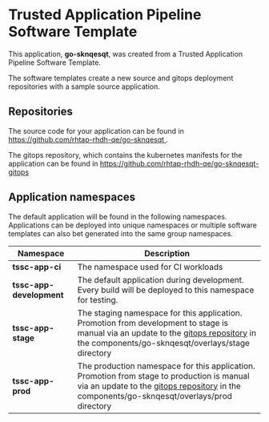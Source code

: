 # Trusted Application Pipeline Software Template

This application, **go-sknqesqt**, was created from a Trusted Application Pipeline Software Template.

The software templates create a new source and gitops deployment repositories with a sample source application. 

## Repositories

The source code for your application can be found in [https://github.com/rhtap-rhdh-qe/go-sknqesqt ](https://github.com/rhtap-rhdh-qe/go-sknqesqt ).
 
The gitops repository, which contains the kubernetes manifests for the application can be found in 
[https://github.com/rhtap-rhdh-qe/go-sknqesqt-gitops ](https://github.com/rhtap-rhdh-qe/go-sknqesqt-gitops ) 

## Application namespaces 

The default application will be found in the following namespaces. Applications can be deployed into unique namespaces or multiple software templates can also bet generated into the same group namespaces.  

|  Namespace   |  Description   |  
| -------- | -------- |
| **tssc-app-ci** | The namespace used for CI workloads |
| **tssc-app-development** | The default application during development. Every build will be deployed to this namespace for testing. |
| **tssc-app-stage** | The staging namespace for this application. Promotion from development to stage is manual via an update to the [gitops repository](https://github.com/rhtap-rhdh-qe/go-sknqesqt-gitops ) in the components/go-sknqesqt/overlays/stage directory |
| **tssc-app-prod** | The production namespace for this application. Promotion from stage to production is manual via an update to the [gitops repository](https://github.com/rhtap-rhdh-qe/go-sknqesqt-gitops ) in the components/go-sknqesqt/overlays/prod directory |